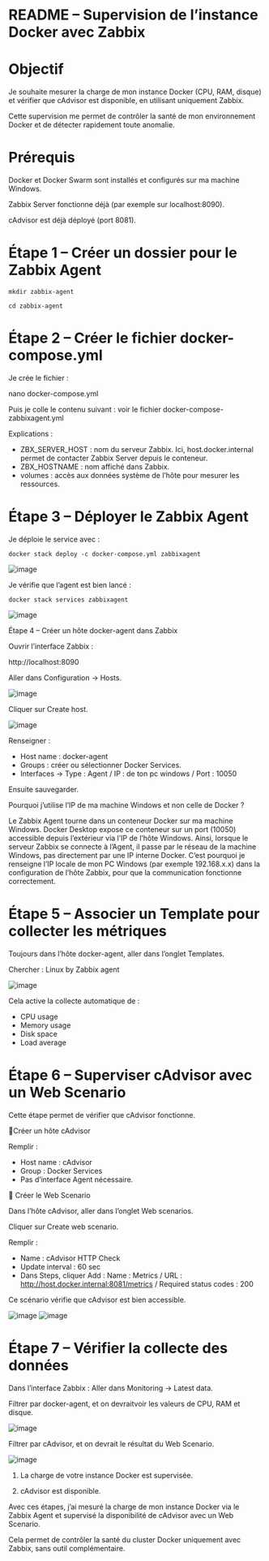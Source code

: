 # README – Supervision de l’instance Docker avec Zabbix

# Objectif

Je souhaite mesurer la charge de mon instance Docker (CPU, RAM, disque) et vérifier que cAdvisor est disponible, en utilisant uniquement Zabbix.

Cette supervision me permet de contrôler la santé de mon environnement Docker et de détecter rapidement toute anomalie.

# Prérequis

Docker et Docker Swarm sont installés et configurés sur ma machine Windows.

Zabbix Server fonctionne déjà (par exemple sur localhost:8090).

cAdvisor est déjà déployé (port 8081).

# Étape 1 – Créer un dossier pour le Zabbix Agent

`mkdir zabbix-agent`

`cd zabbix-agent`


# Étape 2 – Créer le fichier docker-compose.yml

Je crée le fichier :

nano docker-compose.yml

Puis je colle le contenu suivant : voir le fichier docker-compose-zabbixagent.yml

Explications :

- ZBX_SERVER_HOST : nom du serveur Zabbix. Ici, host.docker.internal permet de contacter Zabbix Server depuis le conteneur.
- ZBX_HOSTNAME : nom affiché dans Zabbix.
- volumes : accès aux données système de l’hôte pour mesurer les ressources.


# Étape 3 – Déployer le Zabbix Agent

Je déploie le service avec :

`docker stack deploy -c docker-compose.yml zabbixagent`

![image](https://github.com/user-attachments/assets/d2919f83-2ec9-470b-8d2e-02fc74aeffa0)

Je vérifie que l’agent est bien lancé :

`docker stack services zabbixagent`

![image](https://github.com/user-attachments/assets/62427080-513a-4e70-8f5a-b10c4096e0d8)


Étape 4 – Créer un hôte docker-agent dans Zabbix

Ouvrir l’interface Zabbix :

http://localhost:8090

Aller dans Configuration → Hosts.

![image](https://github.com/user-attachments/assets/3028fcc8-7b98-4dbb-91e2-e6e7507d2e12)


Cliquer sur Create host.

![image](https://github.com/user-attachments/assets/7ece0f1b-4629-4d7f-b13f-b1a8226e5f43)

Renseigner :

- Host name : docker-agent
- Groups : créer ou sélectionner Docker Services.
- Interfaces ->  Type : Agent / IP : de ton pc windows / Port : 10050

Ensuite sauvegarder.

Pourquoi j’utilise l’IP de ma machine Windows et non celle de Docker ?

Le Zabbix Agent tourne dans un conteneur Docker sur ma machine Windows. Docker Desktop expose ce conteneur sur un port (10050) accessible depuis l’extérieur via l’IP de l’hôte Windows. Ainsi, lorsque le serveur Zabbix se connecte à l’Agent, il passe par le réseau de la machine Windows, pas directement par une IP interne Docker. C’est pourquoi je renseigne l’IP locale de mon PC Windows (par exemple 192.168.x.x) dans la configuration de l’hôte Zabbix, pour que la communication fonctionne correctement.


# Étape 5 – Associer un Template pour collecter les métriques

Toujours dans l’hôte docker-agent, aller dans l’onglet Templates.

Chercher : Linux by Zabbix agent

![image](https://github.com/user-attachments/assets/b2c0fc46-c0fc-44fb-b814-5107ed15daee)

Cela active la collecte automatique de :

- CPU usage
- Memory usage
- Disk space
- Load average



# Étape 6 – Superviser cAdvisor avec un Web Scenario

Cette étape permet de vérifier que cAdvisor fonctionne.

🔹Créer un hôte cAdvisor

Remplir :

- Host name : cAdvisor
- Group : Docker Services
- Pas d’interface Agent nécessaire.


🔹 Créer le Web Scenario

Dans l’hôte cAdvisor, aller dans l’onglet Web scenarios.

Cliquer sur Create web scenario.

Remplir :

- Name : cAdvisor HTTP Check
- Update interval : 60 sec
- Dans Steps, cliquer Add : Name : Metrics / URL : http://host.docker.internal:8081/metrics / Required status codes : 200

Ce scénario vérifie que cAdvisor est bien accessible.

![image](https://github.com/user-attachments/assets/55852cb3-3bbb-48ff-8274-1ddd40af979e)
![image](https://github.com/user-attachments/assets/c6943836-995f-4316-a834-6d57496ad05c)



# Étape 7 – Vérifier la collecte des données

Dans l’interface Zabbix : Aller dans Monitoring → Latest data.

Filtrer par docker-agent, et on devraitvoir les valeurs de CPU, RAM et disque.

![image](https://github.com/user-attachments/assets/48a563f3-d85b-4432-9fbb-5d8f728b2344)


Filtrer par cAdvisor, et on devrait le résultat du Web Scenario.

![image](https://github.com/user-attachments/assets/4445cafe-ef35-4221-945a-2f1f2a8dc4bb)




1. La charge de votre instance Docker est supervisée.

2. cAdvisor est disponible.


Avec ces étapes, j’ai mesuré la charge de mon instance Docker via le Zabbix Agent et supervisé la disponibilité de cAdvisor avec un Web Scenario.

Cela permet de contrôler la santé du cluster Docker uniquement avec Zabbix, sans outil complémentaire.


